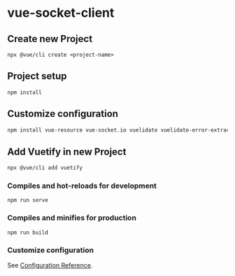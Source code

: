 # vue-socket-client

## Create new Project
```
npx @vue/cli create <project-name>
```

## Project setup
```
npm install
```

## Customize configuration
```sh
npm install vue-resource vue-socket.io vuelidate vuelidate-error-extractor vuex-persist
```

## Add Vuetify in new Project
```sh
npx @vue/cli add vuetify
```

### Compiles and hot-reloads for development
```
npm run serve
```

### Compiles and minifies for production
```
npm run build
```

### Customize configuration
See [Configuration Reference](https://cli.vuejs.org/config/).
